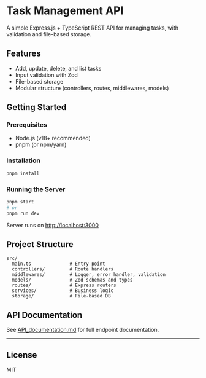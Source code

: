 # Task Management API

A simple Express.js + TypeScript REST API for managing tasks, with validation and file-based storage.

## Features

- Add, update, delete, and list tasks
- Input validation with Zod
- File-based storage
- Modular structure (controllers, routes, middlewares, models)

## Getting Started

### Prerequisites

- Node.js (v18+ recommended)
- pnpm (or npm/yarn)

### Installation

```sh
pnpm install
```

### Running the Server

```sh
pnpm start
# or
pnpm run dev
```

Server runs on [http://localhost:3000](http://localhost:3000)

## Project Structure

```
src/
  main.ts              # Entry point
  controllers/         # Route handlers
  middlewares/         # Logger, error handler, validation
  models/              # Zod schemas and types
  routes/              # Express routers
  services/            # Business logic
  storage/             # File-based DB
```

## API Documentation

See [API_documentation.md](/src/docs/API_documentation.md) for full endpoint documentation.

---

## License

MIT
